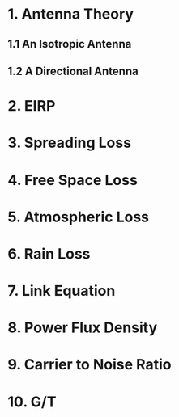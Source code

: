 # 1. Antenna Theory
## 1.1 An Isotropic Antenna
## 1.2 A Directional Antenna
# 2. EIRP
# 3. Spreading Loss
# 4. Free Space Loss
# 5. Atmospheric Loss
# 6. Rain Loss
# 7. Link Equation
# 8. Power Flux Density
# 9. Carrier to Noise Ratio
# 10. G/T
